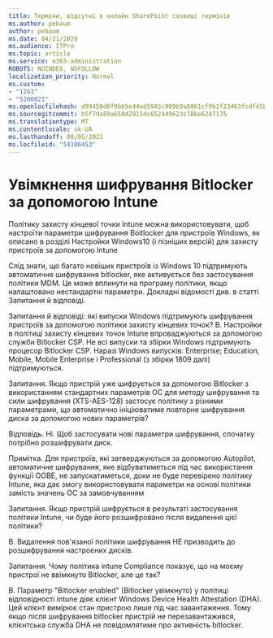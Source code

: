 ```yaml
---
title: Терміни, відсутні в онлайн SharePoint сховищі термінів
ms.author: pebaum
author: pebaum
ms.date: 04/21/2020
ms.audience: ITPro
ms.topic: article
ms.service: o365-administration
ROBOTS: NOINDEX, NOFOLLOW
localization_priority: Normal
ms.custom:
- "1243"
- "5200021"
ms.openlocfilehash: d99458d6f9b65e44ad5945c909b9a8861cf0b1f23463fcdfd5b8351b1c08d670
ms.sourcegitcommit: b5f7da89a650d2915dc652449623c78be6247175
ms.translationtype: MT
ms.contentlocale: uk-UA
ms.lasthandoff: 08/05/2021
ms.locfileid: "54106453"
---
```

# <a name="enabling-bitlocker-encryption-with-intune"></a>Увімкнення шифрування Bitlocker за допомогою Intune

Політику захисту кінцевої точки Intune можна використовувати, щоб настроїти параметри шифрування Boitlocker для пристроїв Windows, як описано в розділі Настройки Windows10 (і пізніших версій) для захисту пристроїв за допомогою Intune

Слід знати, що багато новіших пристроїв із Windows 10 підтримують автоматичне шифрування bitlocker, яке активується без застосування політики MDM. Це може вплинути на програму політики, якщо налаштовано нестандартні параметри. Докладні відомості див. в статті Запитання й відповіді.


Запитання й відповіді: які випуски Windows підтримують шифрування пристроїв за допомогою політики захисту кінцевих точок?
В. Настройки в політиці захисту кінцевих точок Intune впроваджуються за допомогою служби Bitlocker CSP.  Не всі випуски та збірки Windows підтримують процесор Bitlocker CSP. Наразі Windows випусків: Enterprise; Education, Mobile, Mobile Enterprise і Professional (з збірки 1809 далі) підтримуються.




Запитання. Якщо пристрій уже шифрується за допомогою Bitlocker з використанням стандартних параметрів ОС для методу шифрування та сили шифрування (XTS-AES-128) застосує політику з різними параметрами, що автоматично ініціюватиме повторне шифрування диска за допомогою нових параметрів?

Відповідь. Ні. Щоб застосувати нові параметри шифрування, спочатку потрібно розшифрувати диск.

Примітка. Для пристроїв, які затверджуються за допомогою Autopilot, автоматичне шифрування, яке відбуватиметься під час використання функції OOBE, не запускатиметься, доки не буде перевірено політику Intune, яка дає змогу використовувати параметри на основі політики замість значень ОС за замовчуванням




Запитання. Якщо пристрій шифрується в результаті застосування політики Intune, чи буде його розшифровано після видалення цієї політики?

В. Видалення пов'язаної політики шифрування НЕ призводить до розшифрування настроєних дисків.




Запитання. Чому політика intune Compliance показує, що на моєму пристрої не ввімкнуто Bitlocker, але це так?

В. Параметр "Bitlocker enabled" (Bitlocker увімкнуто) у політиці відповідності intune діяє клієнт Windows Device Health Attestation (DHA). Цей клієнт вимірює стан пристрою лише під час завантаження. Тому якщо після шифрування bitlocker пристрій не перезавантажився, клієнтська служба DHA не повідомлятиме про активність bitlocker.